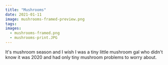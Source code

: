 ```yaml
---
title: "Mushrooms"
date: 2021-01-11
image: mushrooms-framed-preview.png
tags:
images:
  - mushrooms-framed.png
  - mushrooms-print.JPG
---
```


It's mushroom season and I wish I was a tiny little mushroom gal who didn't know it was 2020 and had only tiny mushroom problems to worry about.
